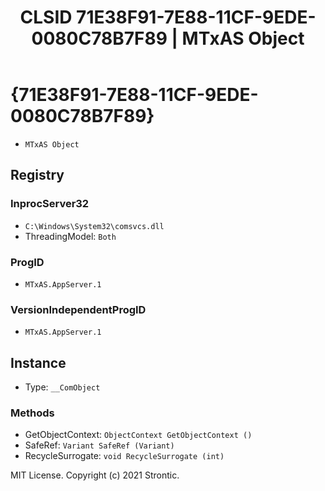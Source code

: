 ﻿---
title: "CLSID 71E38F91-7E88-11CF-9EDE-0080C78B7F89 | MTxAS Object"
excerpt: What is COM-Object CLSID 71E38F91-7E88-11CF-9EDE-0080C78B7F89?
---

# {71E38F91-7E88-11CF-9EDE-0080C78B7F89}

* `MTxAS Object`

## Registry


### InprocServer32

* `C:\Windows\System32\comsvcs.dll`
* ThreadingModel: `Both`

### ProgID

* `MTxAS.AppServer.1`

### VersionIndependentProgID

* `MTxAS.AppServer.1`

## Instance

* Type: `__ComObject`

### Methods

* GetObjectContext: `ObjectContext GetObjectContext ()`
* SafeRef: `Variant SafeRef (Variant)`
* RecycleSurrogate: `void RecycleSurrogate (int)`

MIT License. Copyright (c) 2021 Strontic.


